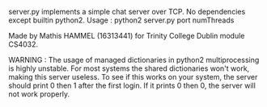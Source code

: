 server.py implements a simple chat server over TCP. 
No dependencies except builtin python2.
Usage : python2 server.py port numThreads

Made by Mathis HAMMEL (16313441) for Trinity College Dublin module CS4032.

WARNING : The usage of managed dictionaries in python2 multiprocessing is highly unstable. For most systems the shared dictionaries won't work, making this server useless. 
To see if this works on your system, the server should print 0 then 1 after the first login. If it prints 0 then 0, the server will not work properly.